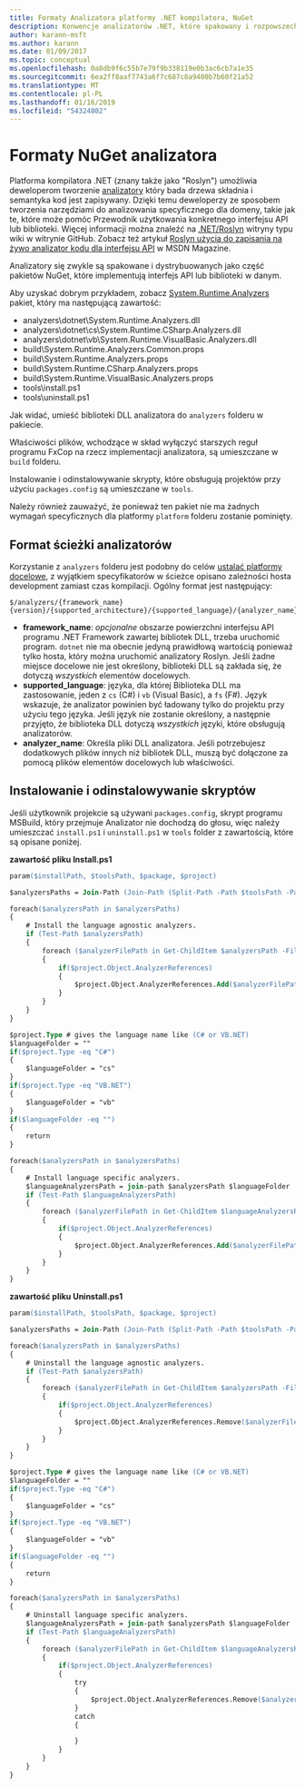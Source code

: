 ```yaml
---
title: Formaty Analizatora platformy .NET kompilatora, NuGet
description: Konwencje analizatorów .NET, które spakowany i rozpowszechniać za pomocą pakietów NuGet, które implementują interfejs API lub biblioteki.
author: karann-msft
ms.author: karann
ms.date: 01/09/2017
ms.topic: conceptual
ms.openlocfilehash: 0a8db9f6c55b7e79f9b338119e0b3ac6cb7a1e35
ms.sourcegitcommit: 6ea2ff8aaf7743a6f7c687c8a9400b7b60f21a52
ms.translationtype: MT
ms.contentlocale: pl-PL
ms.lasthandoff: 01/16/2019
ms.locfileid: "54324802"
---
```

# <a name="analyzer-nuget-formats"></a>Formaty NuGet analizatora

Platforma kompilatora .NET (znany także jako "Roslyn") umożliwia deweloperom tworzenie [analizatory](https://github.com/dotnet/roslyn/wiki/How-To-Write-a-C%23-Analyzer-and-Code-Fix) który bada drzewa składnia i semantyka kod jest zapisywany. Dzięki temu deweloperzy ze sposobem tworzenia narzędziami do analizowania specyficznego dla domeny, takie jak te, które może pomóc Przewodnik użytkowania konkretnego interfejsu API lub biblioteki. Więcej informacji można znaleźć na [.NET/Roslyn](https://github.com/dotnet/roslyn/wiki) witryny typu wiki w witrynie GitHub. Zobacz też artykuł [Roslyn użycia do zapisania na żywo analizator kodu dla interfejsu API](https://msdn.microsoft.com/magazine/dn879356.aspx) w MSDN Magazine.

Analizatory się zwykle są spakowane i dystrybuowanych jako część pakietów NuGet, które implementują interfejs API lub biblioteki w danym.

Aby uzyskać dobrym przykładem, zobacz [System.Runtime.Analyzers](https://www.nuget.org/packages/System.Runtime.Analyzers) pakiet, który ma następującą zawartość:

- analyzers\dotnet\System.Runtime.Analyzers.dll
- analyzers\dotnet\cs\System.Runtime.CSharp.Analyzers.dll
- analyzers\dotnet\vb\System.Runtime.VisualBasic.Analyzers.dll
- build\System.Runtime.Analyzers.Common.props
- build\System.Runtime.Analyzers.props
- build\System.Runtime.CSharp.Analyzers.props
- build\System.Runtime.VisualBasic.Analyzers.props
- tools\install.ps1
- tools\uninstall.ps1

Jak widać, umieść biblioteki DLL analizatora do `analyzers` folderu w pakiecie.

Właściwości plików, wchodzące w skład wyłączyć starszych reguł programu FxCop na rzecz implementacji analizatora, są umieszczane w `build` folderu.

Instalowanie i odinstalowywanie skrypty, które obsługują projektów przy użyciu `packages.config` są umieszczane w `tools`.

Należy również zauważyć, że ponieważ ten pakiet nie ma żadnych wymagań specyficznych dla platformy `platform` folderu zostanie pominięty.


## <a name="analyzers-path-format"></a>Format ścieżki analizatorów

Korzystanie z `analyzers` folderu jest podobny do celów [ustalać platformy docelowe](../create-packages/supporting-multiple-target-frameworks.md), z wyjątkiem specyfikatorów w ścieżce opisano zależności hosta development zamiast czas kompilacji. Ogólny format jest następujący:

    $/analyzers/{framework_name}{version}/{supported_architecture}/{supported_language}/{analyzer_name}.dll

- **framework_name**: *opcjonalne* obszarze powierzchni interfejsu API programu .NET Framework zawartej bibliotek DLL, trzeba uruchomić program. `dotnet` nie ma obecnie jedyną prawidłową wartością ponieważ tylko hosta, który można uruchomić analizatory Roslyn. Jeśli żadne miejsce docelowe nie jest określony, biblioteki DLL są zakłada się, że dotyczą *wszystkich* elementów docelowych.
- **supported_language**: języka, dla której Biblioteka DLL ma zastosowanie, jeden z `cs` (C#) i `vb` (Visual Basic), a `fs` (F#). Język wskazuje, że analizator powinien być ładowany tylko do projektu przy użyciu tego języka. Jeśli język nie zostanie określony, a następnie przyjęto, że biblioteka DLL dotyczą *wszystkich* języki, które obsługują analizatorów.
- **analyzer_name**: Określa pliki DLL analizatora. Jeśli potrzebujesz dodatkowych plików innych niż bibliotek DLL, muszą być dołączone za pomocą plików elementów docelowych lub właściwości.


## <a name="install-and-uninstall-scripts"></a>Instalowanie i odinstalowywanie skryptów

Jeśli użytkownik projekcie są używani `packages.config`, skrypt programu MSBuild, który przejmuje Analizator nie dochodzą do głosu, więc należy umieszczać `install.ps1` i `uninstall.ps1` w `tools` folder z zawartością, które są opisane poniżej.

**zawartość pliku Install.ps1**

```ps
param($installPath, $toolsPath, $package, $project)

$analyzersPaths = Join-Path (Join-Path (Split-Path -Path $toolsPath -Parent) "analyzers" ) * -Resolve

foreach($analyzersPath in $analyzersPaths)
{
    # Install the language agnostic analyzers.
    if (Test-Path $analyzersPath)
    {
        foreach ($analyzerFilePath in Get-ChildItem $analyzersPath -Filter *.dll)
        {
            if($project.Object.AnalyzerReferences)
            {
                $project.Object.AnalyzerReferences.Add($analyzerFilePath.FullName)
            }
        }
    }
}

$project.Type # gives the language name like (C# or VB.NET)
$languageFolder = ""
if($project.Type -eq "C#")
{
    $languageFolder = "cs"
}
if($project.Type -eq "VB.NET")
{
    $languageFolder = "vb"
}
if($languageFolder -eq "")
{
    return
}

foreach($analyzersPath in $analyzersPaths)
{
    # Install language specific analyzers.
    $languageAnalyzersPath = join-path $analyzersPath $languageFolder
    if (Test-Path $languageAnalyzersPath)
    {
        foreach ($analyzerFilePath in Get-ChildItem $languageAnalyzersPath -Filter *.dll)
        {
            if($project.Object.AnalyzerReferences)
            {
                $project.Object.AnalyzerReferences.Add($analyzerFilePath.FullName)
            }
        }
    }
}
```


**zawartość pliku Uninstall.ps1**

```ps
param($installPath, $toolsPath, $package, $project)

$analyzersPaths = Join-Path (Join-Path (Split-Path -Path $toolsPath -Parent) "analyzers" ) * -Resolve

foreach($analyzersPath in $analyzersPaths)
{
    # Uninstall the language agnostic analyzers.
    if (Test-Path $analyzersPath)
    {
        foreach ($analyzerFilePath in Get-ChildItem $analyzersPath -Filter *.dll)
        {
            if($project.Object.AnalyzerReferences)
            {
                $project.Object.AnalyzerReferences.Remove($analyzerFilePath.FullName)
            }
        }
    }
}

$project.Type # gives the language name like (C# or VB.NET)
$languageFolder = ""
if($project.Type -eq "C#")
{
    $languageFolder = "cs"
}
if($project.Type -eq "VB.NET")
{
    $languageFolder = "vb"
}
if($languageFolder -eq "")
{
    return
}

foreach($analyzersPath in $analyzersPaths)
{
    # Uninstall language specific analyzers.
    $languageAnalyzersPath = join-path $analyzersPath $languageFolder
    if (Test-Path $languageAnalyzersPath)
    {
        foreach ($analyzerFilePath in Get-ChildItem $languageAnalyzersPath -Filter *.dll)
        {
            if($project.Object.AnalyzerReferences)
            {
                try
                {
                    $project.Object.AnalyzerReferences.Remove($analyzerFilePath.FullName)
                }
                catch
                {

                }
            }
        }
    }
}
```
